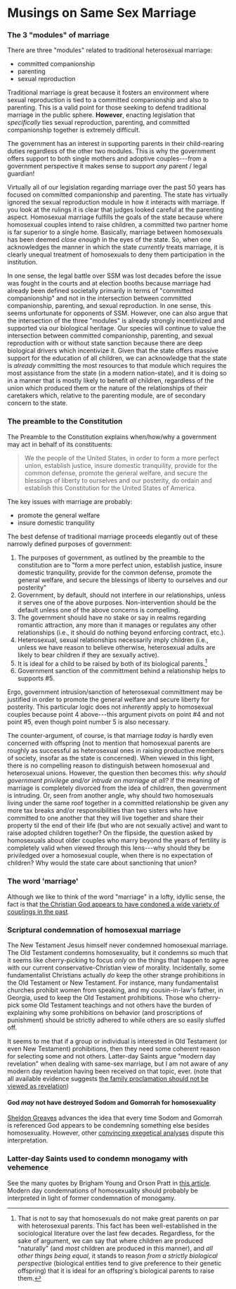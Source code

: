 # Musings on Same Sex Marriage

### The 3 "modules" of marriage

There are three "modules" related to traditional heterosexual marriage:

* committed companionship
* parenting
* sexual reproduction

Traditional marriage is great because it fosters an environment where sexual reproduction is tied to a committed companionship and also to parenting.  This is a valid point for those seeking to defend traditional marriage in the public sphere.  **However**, enacting legislation that *specifically* ties sexual reproduction, parenting, and committed companionship together is extremely difficult.

The government has an interest in supporting parents in their child-rearing duties regardless of the other two modules.  This is why the government offers support to both single mothers and adoptive couples---from a government perspective it makes sense to support *any* parent / legal guardian!

Virtually all of our legislation regarding marriage over the past 50 years has focused on committed companionship and parenting.  The state has virtually ignored the sexual reproduction module in how it interacts with marriage.  If you look at the rulings it is clear that judges looked careful at the parenting aspect.  Homosexual marriage fulfills the goals of the state because where homosexual couples intend to raise children, a committed two partner home is far superior to a single home.  Basically, marriage between homosexuals has been deemed *close enough* in the eyes of the state.  So, when one acknowledges the manner in which the state *currently* treats marriage, it is clearly unequal treatment of homosexuals to deny them participation in the institution.

In one sense, the legal battle over SSM was lost decades before the issue was fought in the courts and at election booths because marriage had already been defined societally primarily in terms of "committed companionship" and not in the intersection between committed companionship, parenting, and sexual reproduction.  In one sense, this seems unfortunate for opponents of SSM.  However, one can also argue that the intersection of the three "modules" is already strongly incentivized and supported via our biological heritage.  Our species will continue to value the intersection between committed companionship, parenting, and sexual reproduction with or without state sanction because there are deep biological drivers which incentivize it.  Given that the state offers massive support for the education of all children, we can acknowledge that the state is *already* committing the most resources to that module which requires the most assistance from the state (in a modern nation-state), and it is doing so in a manner that is mostly likely to benefit _all_ children, regardless of the union which produced them or the nature of the relationships of their caretakers which, relative to the parenting module, are of secondary concern to the state.

### The preamble to the Constitution

The Preamble to the Constitution explains when/how/why a government may act in behalf of its constituents:

> We the people of the United States, in order to form a more perfect union, establish justice, insure domestic tranquility, provide for the common defense, promote the general welfare, and secure the blessings of liberty to ourselves and our posterity, do ordain and establish this Constitution for the United States of America.

The key issues with marriage are probably:

* promote the general welfare
* insure domestic tranquility

The best defense of traditional marriage proceeds elegantly out of these narrowly defined purposes of government:

1. The purposes of government, as outlined by the preamble to the constitution are to "form a more perfect union, establish justice, insure domestic tranquility, provide for the common defense, promote the general welfare, and secure the blessings of liberty to ourselves and our posterity"
2. Government, by default, should not interfere in our relationships, unless it serves one of the above purposes.  Non-intervention should be the default unless one of the above concerns is compelling.
3. The government should have no stake or say in realms regarding romantic attraction, any more than it manages or regulates any other relationships (i.e., it should do nothing beyond enforcing contract, etc.).
4. Heterosexual, sexual relationships necessarily imply children (i.e., unless we have reason to believe otherwise, heterosexual adults are likely to bear children if they are sexually active).
5. It is ideal for a child to be raised by both of its biological parents.[^biologicalparents]
6. Government sanction of the committment behind a relationship helps to supports #5.

Ergo, government intrusion/sanction of heterosexual committment may be justified in order to promote the general welfare and secure liberty for posterity.  This particular logic does not _inherently_ apply to homosexual couples because point 4 above---this argument pivots on point #4 and not point #5, even though point number 5 is also necessary.

The counter-argument, of course, is that marriage _today_ is hardly even concerned with offspring (not to mention that homosexual parents are roughly as successful as heterosexual ones in raising productive members of society, insofar as the state is concerned).  When viewed in this light, there is no compelling reason to distinguish between homosexual and heterosexual unions.  However, the question then becomes this: _why should government privilege and/or intrude on marriage at all?_  If the meaning of marriage is completely divorced from the idea of children, then government is intruding.  Or, seen from another angle, why should two homosexuals living under the same roof together in a committed relationship be given any more tax breaks and/or responsibilities than two sisters who have committed to one another that they will live together and share their property til the end of their life (but who are not sexually active) and want to raise adopted children together?  On the flipside, the question asked by homosexuals about older couples who marry beyond the years of fertility is completely valid when viewed through this lens---why should they be priviledged over a homosexual couple, when there is no expectation of children?  Why would the state care about sanctioning that union?

### The word 'marriage'

Although we like to think of the word "marriage" in a lofty, idyllic sense, the fact is that [the Christian God appears to have condoned a wide variety of couplings in the past](http://images.elephantjournal.com/wp-content/uploads/2008/09/marriage.jpg).

### Scriptural condemnation of homosexual marriage

The New Testament Jesus himself never condemned homosexual marriage.  The Old Testament condemns homosexuality, but it condemns so much that it seems like cherry-picking to focus *only* on the things that happen to agree with our current conservative-Christian view of morality.  Incidentally, some fundamentalist Christians actually *do* keep the other strange prohibitions in the Old Testament or New Testament.  For instance, many fundamentalist churches prohibit women from speaking, and my cousin-in-law's father, in Georgia, used to keep the Old Testament prohibitions.  Those who cherry-pick some Old Testament teachings and not others have the burden of explaining why some prohibitions on behavior (and proscriptions of punishment) should be strictly adhered to while others are so easily sluffed off.

It seems to me that if a group or individual is interested in Old Testament (or even New Testament) prohibitions, then they need some coherent reason for selecting some and not others.  Latter-day Saints argue "modern day revelation" when dealing with same-sex marriage, but I am not aware of any modern day revelation having been received on that topic, ever. (note that all available evidence suggests [the family proclamation should not be viewed as revelation](https://docs.google.com/viewer?url=https://github.com/faenrandir/a_careful_examination/raw/7c67d2029f5b38669069b9af5d4f1305df2a2c51/documents/family-proclamation/family_proclamation_not_scripture_a_legal_document.pdf))

#### God _may_ not have destroyed Sodom and Gomorrah for homosexuality

[Sheldon Greaves](http://rationalfaiths.com/old-testament-prohibit-homosexuality/) advances the idea that every time Sodom and Gomorrah is referenced God appears to be condemning something else besides homosexuality.  However, other [convincing exegetical analyses](http://www.str.org/articles/what-was-the-sin-of-sodom-and-gomorrah) dispute this interpretation.

### Latter-day Saints used to condemn monogamy with vehemence

See the many quotes by Brigham Young and Orson Pratt in [this article](http://rationalfaiths.com/why-god-allowed-gays-to-marry/).  Modern day condemnations of homosexuality should probably be interpreted in light of former condemnation of monogamy.

[^biologicalparents]: That is not to say that homosexuals do not make great parents on par with heterosexual parents.  This fact has been well-established in the sociological literature over the last few decades.  Regardless, for the sake of argument, we can say that where children are produced "naturally" (and _most_ children are produced in this manner), and _all other things being equal_, it stands to reason _from a strictly biological perspective_ (biological entities tend to give preference to their genetic offspring) that it is ideal for an offspring's biological parents to raise them.
